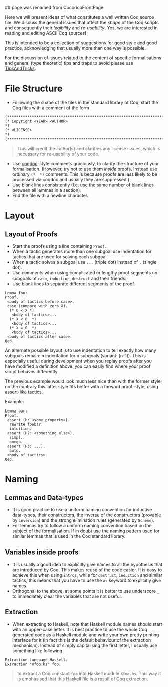 \#\# page was renamed from CocoricoFrontPage

Here we will present ideas of what constitutes a well written Coq source file. We discuss the general issues that affect the *shape* of the Coq scripts and consequently their *legibility* and *re-usability*. Yes, we are interested in reading and editing ASCII Coq sources!

This is intended to be a collection of suggestions for good style and good practice, acknowledging that usually more than one way is possible.

For the discussion of issues related to the content of specific formalisations and general (type theoretic) tips and traps to avoid please use [TipsAndTricks](TipsAndTricks).

File Structure
==============

-   Following the shape of the files in the standard library of Coq, start the Coq files with a comment of the form

<!-- -->

    (************************************************************************)
    (* Copyright <YEAR> <AUTHOR>                                            *)
    (* <LICENSE>                                                            *)
    (************************************************************************)

> This will credit the author(s) and clarifies any license issues, which is necessary for re-usability of your code.

-   Use [coqdoc](http://coq.inria.fr/doc/Reference-Manual017.html#sec575)-style comments graciously, to clarify the structure of your formalisation. (However, try not to use them *inside* proofs. Instead use ordinary `(*  *)` comments. This is because proofs are less likely to be processed via coqdoc and usually they are suppressed.)
-   Use blank lines consistently (I.e. use the same number of blank lines between all lemmas in a section).
-   End the file with a newline character.

Layout
======

Layout of Proofs
----------------

-   Start the proofs using a line containing `Proof.`
-   When a tactic generates more than one subgoal use indentation for tactics that are used for solving each subgoal.
-   When a tactic solves a subgoal use `...` (triple dot) instead of `.` (single dot).
-   Use comments when using complicated or lengthy proof segments on subgoals of `case`, `induction`, `destruct` and their friends.
-   Use blank lines to separate different segments of the proof.

<!-- -->

    Lemma foo:
    Proof.
     <body of tactics before case>.
     case (compare_with_zero X).
      (* 0 < X *)
       <body of tactics>...
      (* X < 0  *)
       <body of tactics>...
      (* X = 0  *)
       <body of tactics>...
     <body of tactics after case>.
    Qed.

An alternate possible layout is to use indentation to tell exactly how many subgoals remain: n indentation for n subgoals (variant: (n-1)). This is especially useful during development when you replay proofs after you have modified a definition above: you can easily find where your proof script behaves differently.

The previous example would look much less nice than with the former style; on the contrary this latter style fits better with a forward proof-style, using assert-like tactics.

Example:

    Lemma bar:
    Proof.
     assert (H: <some property>).
      rewrite foobar.
      intuition.
     assert (H2: <something else>).
      simpl.
      omega.
     assert (H3: ...).
      auto.
     <body of tactics>
    Qed.

Naming
======

Lemmas and Data-types
---------------------

-   It is good practice to use a uniform naming convention for inductive data-types, their constructors, the inverse of the constructors (provable by `inversion`) and the strong elimination rules (generated by `Scheme`).
-   For lemmas try to follow a uniform naming convention based on the subject of the formalisation. If in doubt use the naming pattern used for similar lemmas that is used in the Coq standard library.

Variables inside proofs
-----------------------

-   It is usually a good idea to explicitly give names to all the hypothesis that are introduced by Coq. This makes reuse of the code easier. It is easy to achieve this when using `intros`, while for `destruct`, `induction` and similar tactics, this means that you have to use the `as` keyword to explicitly give names.
-   Orthogonal to the above, at some points it is better to use underscore `_` to immediately clear the variables that are not useful.

Extraction
----------

-   When extracting to Haskell, note that Haskell module names should start with an upper-case letter. It is best practice to use the whole Coq generated code as a Haskell module and write your own pretty printing interface for it (in fact this is the default behaviour of the extraction mechanism). Instead of simply capitalising the first letter, I usually use something like following

<!-- -->

    Extraction Language Haskell.
    Extraction "Xfoo.hs" foo.

> to extract a Coq constant `foo` into Haskell module `Xfoo.hs`. This way it is emphasised that this Haskell file is a result of Coq extraction.
